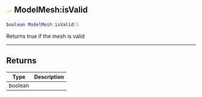 ## ![shared](.gitbook/assets/shared.png) ModelMesh:isValid


```lua
boolean ModelMesh:isValid()
```

Returns true if the mesh is valid



------
## Returns

| Type | Description |
| ---- | ----------: |
| boolean |  |

